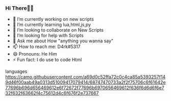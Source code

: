 ### Hi There👋😄
- 🔭 I’m currently working on new scripts
- 🌱 I’m currently learning lua,html,js,py
- 👯 I’m looking to collaborate on New Scripts
- 🤔 I’m looking for help with Scripts
- 💬 Ask me about How "anything you wanna say"
- 📫 How to reach me: D4rk#5317
- 😄 Pronouns: He Him 
- ⚡ Fun fact: I do use to code Html

languages
https://camo.githubusercontent.com/a69d0c52ffa72c0c4ca85a5393257f149d46f00aab49a0313d51009417079414/68747470733a2f2f75706c6f61642e77696b696d656469612e6f72672f77696b6970656469612f636f6d6d6f6e732f632f63662f4c75612d4c6f676f2e737667

